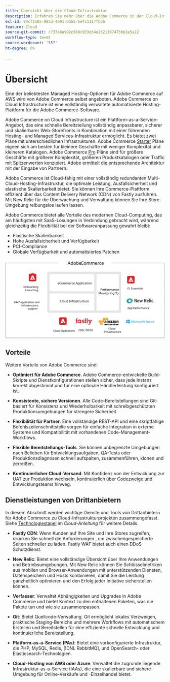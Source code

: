 ```yaml
---
title: Übersicht über die Cloud-Infrastruktur
description: Erfahren Sie mehr über die Adobe Commerce in der Cloud-Infrastruktur.
exl-id: 94cf1505-0853-4e01-ba55-befc1117fbdb
feature: Cloud
source-git-commit: c737a8e902c960c933e54e2521107475bb1e5a22
workflow-type: tm+mt
source-wordcount: '557'
ht-degree: 0%

---
```



# Übersicht

Eine der beliebtesten Managed Hosting-Optionen für Adobe Commerce auf AWS wird von Adobe Commerce selbst angeboten. Adobe Commerce on Cloud Infrastructure ist eine vollständig verwaltete automatisierte Hosting-Plattform für die Adobe Commerce-Software.

Adobe Commerce on Cloud Infrastructure ist ein Plattform-as-a-Service-Angebot, das eine schnelle Bereitstellung vollständig anpassbarer, sicherer und skalierbarer Web-Storefronts in Kombination mit einer führenden Hosting- und Managed Services-Infrastruktur ermöglicht. Es bietet zwei Pläne mit unterschiedlichen Infrastrukturen. Adobe Commerce [Starter](https://experienceleague.adobe.com/docs/commerce-cloud-service/user-guide/architecture/cloud-architecture.html#starter-projects) Pläne eignen sich am besten für kleinere Geschäfte mit weniger Komplexität und kleineren Katalogen. Adobe Commerce [Pro](https://experienceleague.adobe.com/docs/commerce-cloud-service/user-guide/architecture/cloud-architecture.html#pro-projects) Pläne sind für größere Geschäfte mit größerer Komplexität, größeren Produktkatalogen oder Traffic mit Spitzenwerten konzipiert. Adobe ermittelt die entsprechende Architektur mit der Eingabe von Partnern.

Adobe Commerce ist Cloud-fähig mit einer vollständig redundanten Multi-Cloud-Hosting-Infrastruktur, die optimale Leistung, Ausfallsicherheit und elastische Skalierbarkeit bietet. Sie können Ihre Commerce-Plattform effizient über das Content Delivery Network (CDN) von Fastly ausführen. Mit New Relic für die Überwachung und Verwaltung können Sie Ihre Store-Umgebung reibungslos laufen lassen.

Adobe Commerce bietet alle Vorteile des modernen Cloud-Computing, das am häufigsten mit SaaS-Lösungen in Verbindung gebracht wird, während gleichzeitig die Flexibilität bei der Softwareanpassung gewahrt bleibt:

- Elastische Skalierbarkeit
- Hohe Ausfallsicherheit und Verfügbarkeit
- PCI-Compliance
- Globale Verfügbarkeit und automatisiertes Patchen

![Abbildung architektonischer Elemente von Adobe Commerce in der Cloud-Infrastruktur](../../../assets/playbooks/adobe-commerce-cloud-infrastructure.svg)

## Vorteile

Weitere Vorteile von Adobe Commerce sind:

- **Optimiert für Adobe Commerce**. Adobe Commerce-entwickelte Build-Skripte und Dienstkonfigurationen stellen sicher, dass jede Instanz korrekt abgestimmt und für eine optimale Händlerleistung konfiguriert ist.

- **Konsistente, sichere Versionen**. Alle Code-Bereitstellungen sind Git-basiert für Konsistenz und Wiederholbarkeit mit schreibgeschützten Produktionsumgebungen für strengere Sicherheit.

- **Flexibilität für Partner**. Eine vollständige REST-API und eine skriptfähige Befehlszeilenschnittstelle sorgen für einfache Integration in externe Systeme und Kompatibilität mit vorhandenen Code-Management-Workflows.

- **Flexible Bereitstellungs-Tools**. Sie können unbegrenzte Umgebungen nach Belieben für Entwicklungsaufgaben, QA-Tests oder Produktionsdiagnosen schnell aufspalten, zusammenführen, klonen und zerreißen.

- **Kontinuierlicher Cloud-Versand**. Mit Konfidenz von der Entwicklung zur UAT zur Produktion wechseln, kontinuierlich über Codezweige und Entwicklungsteams hinweg.

## Dienstleistungen von Drittanbietern

In diesem Abschnitt werden wichtige Dienste und Tools von Drittanbietern für Adobe Commerce zu Cloud-Infrastrukturprojekten zusammengefasst. Siehe [Technologiestapel](https://experienceleague.adobe.com/docs/commerce-cloud-service/user-guide/architecture/tech-stack.html) im _Cloud-Anleitung_ für weitere Details.

- **Fastly CDN**: Wenn Kunden auf Ihre Site und Ihre Stores zugreifen, drücken Sie schnell die Anforderungen , um zwischengespeicherte Seiten schneller zu laden. Fastly WAF bietet auch einen DDoS-Schutzdienst.

- **New Relic**: Bietet eine vollständige Übersicht über Ihre Anwendungen und Betriebsumgebungen. Mit New Relic können Sie Schlüsselmetriken aus mobilen und Browser-Anwendungen mit unterstützenden Diensten, Datenspeichern und Hosts kombinieren, damit Sie die Leistung ganzheitlich optimieren und den Erfolg jeder Initiative sicherstellen können.

- **Verfasser**: Verwaltet Abhängigkeiten und Upgrades in Adobe Commerce und bietet Kontext zu den enthaltenen Paketen, was die Pakete tun und wie sie zusammenpassen.

- **Git**: Bietet Quellcode-Verwaltung. Git ermöglicht lokales Verzweigen, praktische Staging-Bereiche und mehrere Workflows mit automatischem Erstellen und Bereitstellen für eine effiziente schnelle Entwicklung und kontinuierliche Bereitstellung.

- **Platform-as-a-Service (PAs)**: Bietet eine vorkonfigurierte Infrastruktur, die PHP, MySQL, Redis, [!DNL RabbitMQ], und OpenSearch- oder Elasticsearch-Technologien.

- **Cloud-Hosting von AWS oder Azure**: Verwaltet die zugrunde liegende Infrastruktur-as-a-Service (IAAs), die eine skalierbare und sichere Umgebung für Online-Verkäufe und -Einzelhandel bietet.
